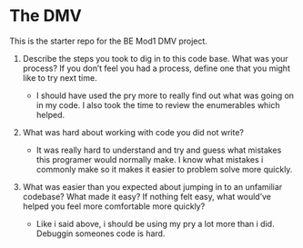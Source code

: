 # The DMV

This is the starter repo for the BE Mod1 DMV project.

1. Describe the steps you took to dig in to this code base. What was your process? 
   If you don’t feel you had a process, define one that you might like to try next time.
      - I should have used the pry more to really find out what was going on in my code. I also took the time to review the enumerables which helped. 

2. What was hard about working with code you did not write?
      - It was really hard to understand and try and guess what mistakes this programer would normally make. 
        I know what mistakes i commonly make so it makes it easier to problem solve more quickly.

3. What was easier than you expected about jumping in to an unfamiliar codebase? 
   What made it easy? If nothing felt easy, what would’ve helped you feel more comfortable more quickly?
      - Like i said above, i should be using my pry a lot more than i did. Debuggin someones code is hard.


